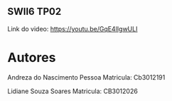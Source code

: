 ## SWII6 TP02 

Link do video: https://youtu.be/GqE4lIgwULI
# Autores
Andreza do Nascimento Pessoa Matricula: Cb3012191

Lidiane Souza Soares Matricula: CB3012026